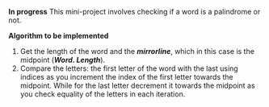 **In progress**
This mini-project involves checking if a word is a palindrome or not.

**Algorithm to be implemented**
1. Get the length of the word and the ***mirrorline***, which in this case is the midpoint
   (***Word. Length***).
2. Compare the letters: the first letter of the word with the last using indices as you increment
   the index of the first letter towards the midpoint. While for the last letter decrement it towards the midpoint as you check equality of the letters in each iteration.